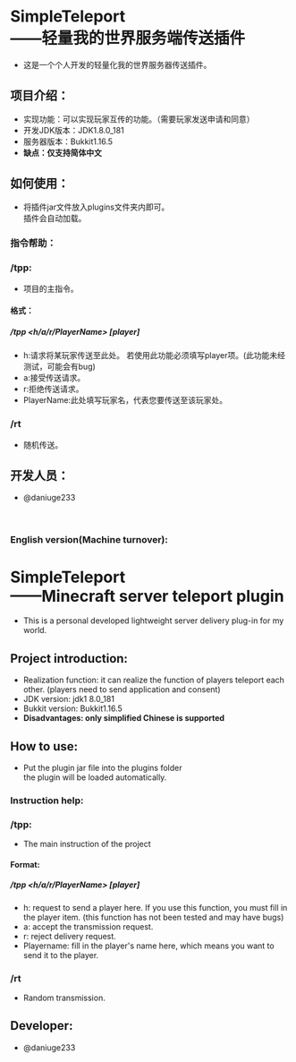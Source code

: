# SimpleTeleport<br/>——轻量我的世界服务端传送插件

- 这是一个个人开发的轻量化我的世界服务器传送插件。
## 项目介绍：
- 实现功能：可以实现玩家互传的功能。（需要玩家发送申请和同意）
- 开发JDK版本：JDK1.8.0_181
- 服务器版本：Bukkit1.16.5
- __缺点：仅支持简体中文__
## 如何使用：
- 将插件jar文件放入plugins文件夹内即可。<br/>插件会自动加载。
### 指令帮助：</br>
### /tpp:
- 项目的主指令。<br/>
#### 格式：
##### /tpp <h/a/r/PlayerName> [player]<br/>
- h:请求将某玩家传送至此处。 若使用此功能必须填写player项。(此功能未经测试，可能会有bug)<br/>
- a:接受传送请求。<br/>
- r:拒绝传送请求。<br/>
- PlayerName:此处填写玩家名，代表您要传送至该玩家处。
### /rt
- 随机传送。<br/>
## 开发人员：
- @daniuge233
<br/><br/><br/>

### English version(Machine turnover):
# SimpleTeleport <br/> ——Minecraft server teleport plugin
- This is a personal developed lightweight server delivery plug-in for my world.
## Project introduction:
- Realization function: it can realize the function of players teleport each other. (players need to send application and consent)
- JDK version: jdk1 8.0_181
- Bukkit version: Bukkit1.16.5
- __Disadvantages: only simplified Chinese is supported__
## How to use:
- Put the plugin jar file into the plugins folder<br/> the plugin will be loaded automatically.
### Instruction help:</br>
### /tpp:
- The main instruction of the project<br/>
#### Format:
##### /tpp <h/a/r/PlayerName> [player]
- h: request to send a player here. If you use this function, you must fill in the player item. (this function has not been tested and may have bugs)
- a: accept the transmission request.
- r: reject delivery request.
- Playername: fill in the player's name here, which means you want to send it to the player.

### /rt
- Random transmission.
## Developer:
- @daniuge233
